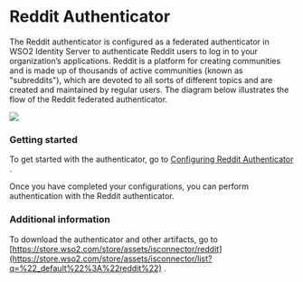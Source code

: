 # Reddit Authenticator

The Reddit authenticator is configured as a federated authenticator in
WSO2 Identity Server to authenticate Reddit users to log in to your
organization’s applications. Reddit is a platform for creating
communities and is made up of thousands of active communities (known as
"subreddits"), which are devoted to all sorts of different topics and
are created and maintained by regular users. The diagram below
illustrates the flow of the Reddit federated authenticator.

  

![](attachments/50520527/76746184.png?effects=border-simple,blur-border)   

  

  

  

### Getting started

To get started with the authenticator, go to [Configuring Reddit
Authenticator](https://docs.wso2.com/display/ISCONNECTORS/Configuring+Reddit+Authenticator)
.

Once you have completed your configurations, you can perform
authentication with the Reddit authenticator.

  

  

### Additional information

To download the authenticator and other artifacts, go to
[https://store.wso2.com/store/assets/isconnector/reddit](https://store.wso2.com/store/assets/isconnector/list?q=%22_default%22%3A%22reddit%22)
.

